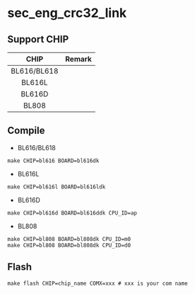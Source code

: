 # sec_eng_crc32_link


## Support CHIP

|      CHIP        | Remark |
|:----------------:|:------:|
|BL616/BL618       |        |
|BL616L            |        |
|BL616D            |        |
|BL808             |        |

## Compile

- BL616/BL618

```
make CHIP=bl616 BOARD=bl616dk
```

- BL616L

```
make CHIP=bl616l BOARD=bl616ldk
```

- BL616D

```
make CHIP=bl616d BOARD=bl616ddk CPU_ID=ap
```

- BL808

```
make CHIP=bl808 BOARD=bl808dk CPU_ID=m0
make CHIP=bl808 BOARD=bl808dk CPU_ID=d0
```

## Flash

```
make flash CHIP=chip_name COMX=xxx # xxx is your com name
```
